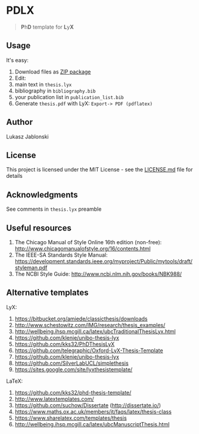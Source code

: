 # PDLX
> **P**h**D** template for **L**y**X**

## Usage
It's easy:

1. Download files as [ZIP package](https://github.com/lukaszjablonski/PDLX/archive/master.zip)
2. Edit:
  1. main text in `thesis.lyx`
  2. bibliography in `bibliography.bib`
  3. your publication list in `publication_list.bib`
3. Generate `thesis.pdf` with LyX: `Export-> PDF (pdflatex)`

## Author
Lukasz Jablonski

## License
This project is licensed under the MIT License - see the [LICENSE.md](LICENSE.md) file for details

## Acknowledgments
See comments in `thesis.lyx` preamble

## Useful resources
1. The Chicago Manual of Style Online 16th edition (non-free): http://www.chicagomanualofstyle.org/16/contents.html
2. The IEEE-SA Standards Style Manual: https://development.standards.ieee.org/myproject/Public/mytools/draft/styleman.pdf
3. The NCBI Style Guide: http://www.ncbi.nlm.nih.gov/books/NBK988/

## Alternative templates
LyX:

1. https://bitbucket.org/amiede/classicthesis/downloads
2. http://www.schestowitz.com/IMG/research/thesis_examples/
3. http://wellbeing.ihsp.mcgill.ca/latex/ubcTraditionalThesisLyx.html
4. https://github.com/klenje/unibo-thesis-lyx
5. https://github.com/kks32/PhDThesisLyX
6. https://github.com/telegraphic/Oxford-LyX-Thesis-Template
7. https://github.com/klenje/unibo-thesis-lyx
8. https://github.com/SilverLabUCL/simplethesis
9. https://sites.google.com/site/lyxthesistemplate/

LaTeX:

1. https://github.com/kks32/phd-thesis-template/
2. http://www.latextemplates.com/
3. https://github.com/suchow/Dissertate (http://dissertate.io/)
4. https://www.maths.ox.ac.uk/members/it/faqs/latex/thesis-class
5. https://www.sharelatex.com/templates/thesis
6. http://wellbeing.ihsp.mcgill.ca/latex/ubcManuscriptThesis.html
